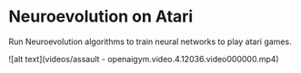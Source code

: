 # Neuroevolution on Atari

Run Neuroevolution algorithms to train neural networks to play atari games.

![alt text](videos/assault - openaigym.video.4.12036.video000000.mp4)

<br>
